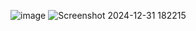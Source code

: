 ![image](https://github.com/user-attachments/assets/a1863d82-1c84-46d5-b51a-dec5dbbc1ebe)
![Screenshot 2024-12-31 182215](https://github.com/user-attachments/assets/dc756af6-521f-4321-9fb4-ffbc23a523f1)

